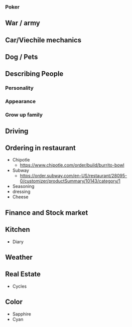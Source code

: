 
### Poker 

## War / army 

## Car/Viechile mechanics 

## Dog / Pets 

## Describing People 
### Personality 
### Appearance 
### Grow up family 

## Driving 

## Ordering in restaurant 
* Chipotle 
	* https://www.chipotle.com/order/build/burrito-bowl
* Subway  
	* https://order.subway.com/en-US/restaurant/28095-0/customizer/productSummary/10143/category/1
* Seasoning 
* dressing 
* Cheese 

## Finance and Stock market  


## Kitchen 
* Diary 

## Weather 

## Real Estate  
* Cycles 

## Color  
* Sapphire 
* Cyan 

